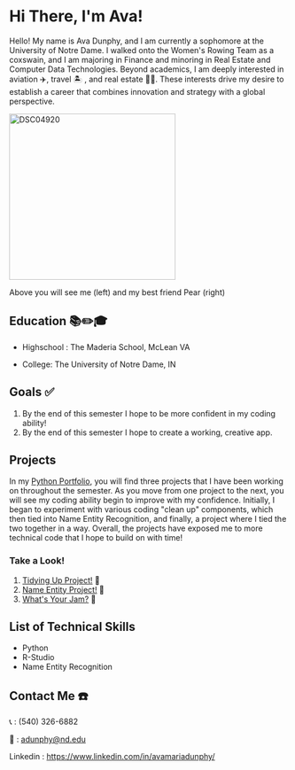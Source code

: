 # Hi There, I'm Ava!
Hello! My name is Ava Dunphy, and I am currently a sophomore at the University of Notre Dame. I walked onto the Women's Rowing Team as a coxswain, and I am majoring in Finance and minoring in Real Estate and Computer Data Technologies. Beyond academics, I am deeply interested in aviation ✈️, travel 🏝️ , and real estate 👩‍💼. These interests drive my desire to establish a career that combines innovation and strategy with a global perspective.

<img src="https://github.com/user-attachments/assets/7efdece6-7ac6-403a-81ed-167e5d77cb61" alt="DSC04920" width="300">

Above you will see me (left) and my best friend Pear (right)




## Education 📚✏️🎓
* Highschool : The Maderia School, McLean VA

* College: The University of Notre Dame, IN

## Goals ✅
1. By the end of this semester I hope to be more confident in my coding ability!
2. By the end of this semester I hope to create a working, creative app.

## Projects 
In my [Python Portfolio](https://github.com/AvaDunphy/Dunphy-Python-Portfolio), you will find three projects that I have been working on throughout the semester. As you move from one project to the next, you will see my coding ability begin to improve with my confidence. Initially, I began to experiment with various coding "clean up" components, which then tied into Name Entity Recognition, and finally, a project where I tied the two together in a way. Overall, the projects have exposed me to more technical code that I hope to build on with time!

### Take a Look! 
1. [Tidying Up Project!](https://github.com/AvaDunphy/Dunphy-Python-Portfolio/tree/main/Tidy%20Up%20Project) 🧹
2. [Name Entity Project!](https://github.com/AvaDunphy/Dunphy-Python-Portfolio/tree/main/NERStreamlitApp) 👋
3. [What's Your Jam?](https://github.com/AvaDunphy/Dunphy-Python-Portfolio/tree/main/StreamlitAppFinal) 🎸


## List of Technical Skills 
- Python
- R-Studio
- Name Entity Recognition

## Contact Me ☎️
📞 : (540) 326-6882 

📧 : adunphy@nd.edu

Linkedin : https://www.linkedin.com/in/avamariadunphy/

